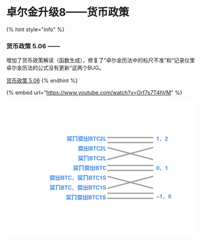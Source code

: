 # 卓尔金升级8——货币政策

{% hint style="info" %}
### 货币政策 5.06 —— 

增加了货币政策解读（函数生成），修复了“卓尔金历法中的标尺不准“和“记录仪里卓尔金历法的公式没有更新“这两个BUG。

[货币政策 5.06](https://share.weiyun.com/V2IAriMS)
{% endhint %}

{% embed url="https://www.youtube.com/watch?v=Orf7s7T4hVM" %}

![](../../../../.gitbook/assets/defi_3%20%281%29.png)

